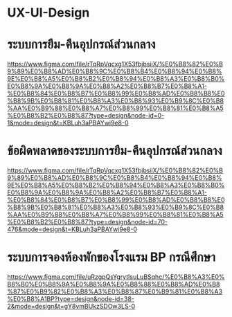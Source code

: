 # UX-UI-Design
# ระบบการยืม-คืนอุปกรณ์ส่วนกลาง
  https://www.figma.com/file/rTqRpVqcxg1X53fbjbsiiX/%E0%B8%82%E0%B9%89%E0%B8%AD%E0%B8%9C%E0%B8%B4%E0%B8%94%E0%B8%9E%E0%B8%A5%E0%B8%B2%E0%B8%94%E0%B8%A3%E0%B8%B0%E0%B8%9A%E0%B8%9A%E0%B8%A2%E0%B8%B7%E0%B8%A1-%E0%B8%84%E0%B8%B7%E0%B8%99%E0%B8%AD%E0%B8%B8%E0%B8%9B%E0%B8%81%E0%B8%A3%E0%B8%93%E0%B9%8C%E0%B8%AA%E0%B9%88%E0%B8%A7%E0%B8%99%E0%B8%81%E0%B8%A5%E0%B8%B2%E0%B8%87?type=design&node-id=0-1&mode=design&t=KBLuh3aPBAYwi9e8-0
# ข้อผิดพลาดของระบบการยืม-คืนอุปกรณ์ส่วนกลาง
  https://www.figma.com/file/rTqRpVqcxg1X53fbjbsiiX/%E0%B8%82%E0%B9%89%E0%B8%AD%E0%B8%9C%E0%B8%B4%E0%B8%94%E0%B8%9E%E0%B8%A5%E0%B8%B2%E0%B8%94%E0%B8%A3%E0%B8%B0%E0%B8%9A%E0%B8%9A%E0%B8%A2%E0%B8%B7%E0%B8%A1-%E0%B8%84%E0%B8%B7%E0%B8%99%E0%B8%AD%E0%B8%B8%E0%B8%9B%E0%B8%81%E0%B8%A3%E0%B8%93%E0%B9%8C%E0%B8%AA%E0%B9%88%E0%B8%A7%E0%B8%99%E0%B8%81%E0%B8%A5%E0%B8%B2%E0%B8%87?type=design&node-id=70-476&mode=design&t=KBLuh3aPBAYwi9e8-0
# ระบบการจองห้องพักของโรงแรม BP กรณีศึกษา
  https://www.figma.com/file/uRzgpQsYgrytIsuLuBSqhc/%E0%B8%A3%E0%B8%B0%E0%B8%9A%E0%B8%9A%E0%B8%88%E0%B8%AD%E0%B8%87%E0%B9%82%E0%B8%A3%E0%B8%87%E0%B9%81%E0%B8%A3%E0%B8%A1BP?type=design&node-id=38-2&mode=design&t=gY8vmBUkzSDOw3LS-0
